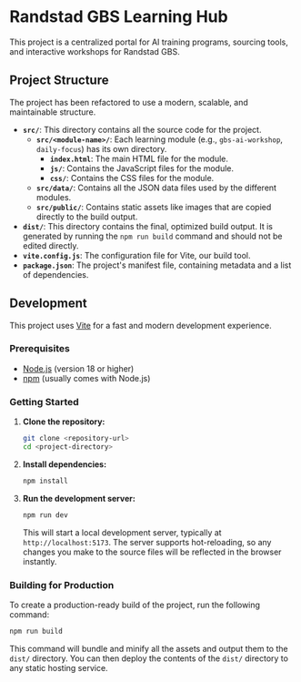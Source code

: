 # Randstad GBS Learning Hub

This project is a centralized portal for AI training programs, sourcing tools, and interactive workshops for Randstad GBS.

## Project Structure

The project has been refactored to use a modern, scalable, and maintainable structure.

- **`src/`**: This directory contains all the source code for the project.
  - **`src/<module-name>/`**: Each learning module (e.g., `gbs-ai-workshop`, `daily-focus`) has its own directory.
    - **`index.html`**: The main HTML file for the module.
    - **`js/`**: Contains the JavaScript files for the module.
    - **`css/`**: Contains the CSS files for the module.
  - **`src/data/`**: Contains all the JSON data files used by the different modules.
  - **`src/public/`**: Contains static assets like images that are copied directly to the build output.
- **`dist/`**: This directory contains the final, optimized build output. It is generated by running the `npm run build` command and should not be edited directly.
- **`vite.config.js`**: The configuration file for Vite, our build tool.
- **`package.json`**: The project's manifest file, containing metadata and a list of dependencies.

## Development

This project uses [Vite](https://vitejs.dev/) for a fast and modern development experience.

### Prerequisites

- [Node.js](https://nodejs.org/) (version 18 or higher)
- [npm](https://www.npmjs.com/) (usually comes with Node.js)

### Getting Started

1.  **Clone the repository:**
    ```bash
    git clone <repository-url>
    cd <project-directory>
    ```

2.  **Install dependencies:**
    ```bash
    npm install
    ```

3.  **Run the development server:**
    ```bash
    npm run dev
    ```
    This will start a local development server, typically at `http://localhost:5173`. The server supports hot-reloading, so any changes you make to the source files will be reflected in the browser instantly.

### Building for Production

To create a production-ready build of the project, run the following command:

```bash
npm run build
```

This command will bundle and minify all the assets and output them to the `dist/` directory. You can then deploy the contents of the `dist/` directory to any static hosting service.
